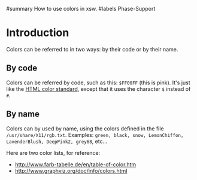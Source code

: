 ﻿#summary How to use colors in xsw.
#labels Phase-Support

# Introduction #

Colors can be referred to in two ways: by their code or by their name.

## By code ##

Colors can be referred by code, such as this: `$FF00FF` (this is pink). It's just like the [HTML color standard](http://www.w3.org/TR/REC-html40/types.html#h-6.5), except that it uses the character `$` instead of `#`.

## By name ##

Colors can by used by name, using the colors defined in the file `/usr/share/X11/rgb.txt`. Examples: `green, black, snow, LemonChiffon, LavenderBlush, DeepPink2, grey68`, etc...

Here are two color lists, for reference:

  * http://www.farb-tabelle.de/en/table-of-color.htm
  * http://www.graphviz.org/doc/info/colors.html